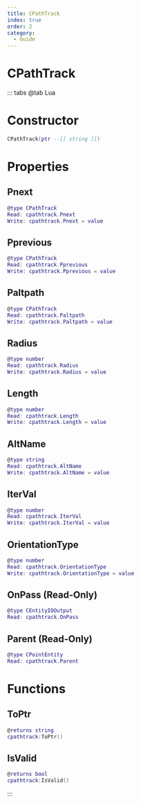 ```yaml
---
title: CPathTrack
index: true
order: 2
category:
  - Guide
---
```


# CPathTrack

::: tabs
@tab Lua
# Constructor
```lua
CPathTrack(ptr --[[ string ]])
```
# Properties
## Pnext 
```lua
@type CPathTrack
Read: cpathtrack.Pnext
Write: cpathtrack.Pnext = value
```
## Pprevious 
```lua
@type CPathTrack
Read: cpathtrack.Pprevious
Write: cpathtrack.Pprevious = value
```
## Paltpath 
```lua
@type CPathTrack
Read: cpathtrack.Paltpath
Write: cpathtrack.Paltpath = value
```
## Radius 
```lua
@type number
Read: cpathtrack.Radius
Write: cpathtrack.Radius = value
```
## Length 
```lua
@type number
Read: cpathtrack.Length
Write: cpathtrack.Length = value
```
## AltName 
```lua
@type string
Read: cpathtrack.AltName
Write: cpathtrack.AltName = value
```
## IterVal 
```lua
@type number
Read: cpathtrack.IterVal
Write: cpathtrack.IterVal = value
```
## OrientationType 
```lua
@type number
Read: cpathtrack.OrientationType
Write: cpathtrack.OrientationType = value
```
## OnPass (Read-Only)
```lua
@type CEntityIOOutput
Read: cpathtrack.OnPass
```
## Parent (Read-Only)
```lua
@type CPointEntity
Read: cpathtrack.Parent
```
# Functions
## ToPtr
```lua
@returns string
cpathtrack:ToPtr()
```
## IsValid
```lua
@returns bool
cpathtrack:IsValid()
```

:::